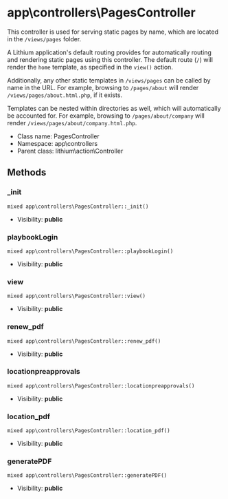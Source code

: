 app\controllers\PagesController
===============

This controller is used for serving static pages by name, which are located in the `/views/pages`
folder.

A Lithium application's default routing provides for automatically routing and rendering
static pages using this controller. The default route (`/`) will render the `home` template, as
specified in the `view()` action.

Additionally, any other static templates in `/views/pages` can be called by name in the URL. For
example, browsing to `/pages/about` will render `/views/pages/about.html.php`, if it exists.

Templates can be nested within directories as well, which will automatically be accounted for.
For example, browsing to `/pages/about/company` will render
`/views/pages/about/company.html.php`.


* Class name: PagesController
* Namespace: app\controllers
* Parent class: lithium\action\Controller







Methods
-------


### _init

    mixed app\controllers\PagesController::_init()





* Visibility: **public**




### playbookLogin

    mixed app\controllers\PagesController::playbookLogin()





* Visibility: **public**




### view

    mixed app\controllers\PagesController::view()





* Visibility: **public**




### renew_pdf

    mixed app\controllers\PagesController::renew_pdf()





* Visibility: **public**




### locationpreapprovals

    mixed app\controllers\PagesController::locationpreapprovals()





* Visibility: **public**




### location_pdf

    mixed app\controllers\PagesController::location_pdf()





* Visibility: **public**




### generatePDF

    mixed app\controllers\PagesController::generatePDF()





* Visibility: **public**



